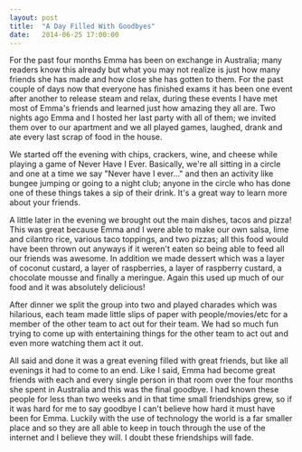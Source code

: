 ```yaml
---
layout: post
title:  "A Day Filled With Goodbyes"
date:   2014-06-25 17:00:00
---
```


For the past four months Emma has been on exchange in Australia; many readers know this already but what you may not realize is just how many friends she has made and how close she has gotten to them. For the past couple of days now that everyone has finished exams it has been one event after another to release steam and relax, during these events I have met most of Emma's friends and learned just how amazing they all are. Two nights ago Emma and I hosted her last party with all of them; we invited them over to our apartment and we all played games, laughed, drank and ate every last scrap of food in the house.

We started off the evening with chips, crackers, wine, and cheese while playing a game of Never Have I Ever. Basically, we're all sitting in a circle and one at a time we say "Never have I ever..." and then an activity like bungee jumping or going to a night club; anyone in the circle who has done one of these things takes a sip of their drink. It's a great way to learn more about your friends.

A little later in the evening we brought out the main dishes, tacos and pizza! This was great because Emma and I were able to make our own salsa, lime and cilantro rice, various taco toppings, and two pizzas; all this food would have been thrown out anyways if it weren't eaten so being able to feed all our friends was awesome. In addition we made dessert which was a layer of coconut custard, a layer of raspberries, a layer of raspberry custard, a chocolate mousse and finally a meringue. Again this used up much of our food and it was absolutely delicious!

After dinner we split the group into two and played charades which was hilarious, each team made little slips of paper with people/movies/etc for a member of the other team to act out for their team. We had so much fun trying to come up with entertaining things for the other team to act out and even more watching them act it out.

All said and done it was a great evening filled with great friends, but like all evenings it had to come to an end. Like I said, Emma had become great friends with each and every single person in that room over the four months she spent in Australia and this was the final goodbye. I had known these people for less than two weeks and in that time small friendships grew, so if it was hard for me to say goodbye I can't believe how hard it must have been for Emma. Luckily with the use of technology the world is a far smaller place and so they are all able to keep in touch through the use of the internet and I believe they will. I doubt these friendships will fade.